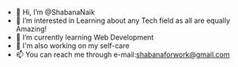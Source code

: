 - 👋 Hi, I’m @ShabanaNaik
- 👀 I’m interested in Learning about any Tech field as all are equally Amazing!
- 🌱 I’m currently learning Web Development
- 💞️ I'm also working on my self-care
- 📫 You can reach me through e-mail:shabanaforwork@gmail.com 

<!---
ShabanaNaik/ShabanaNaik is a ✨ special ✨ repository because its `README.md` (this file) appears on your GitHub profile.
You can click the Preview link to take a look at your changes.
--->
